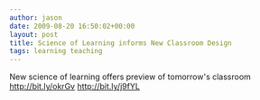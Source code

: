 ```yaml
---
author: jason
date: 2009-08-20 16:50:02+00:00
layout: post
title: Science of Learning informs New Classroom Design
tags: learning teaching
---
```


New science of learning offers preview of tomorrow's classroom <a href="http://bit.ly/okrGv">http://bit.ly/okrGv</a> <a href="http://bit.ly/j9fYL">http://bit.ly/j9fYL</a>